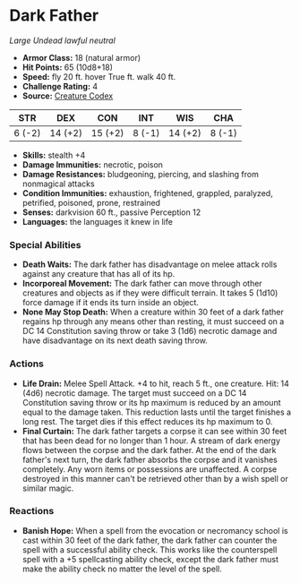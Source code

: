# Dark Father

*Large* *Undead* *lawful neutral*

- **Armor Class:** 18 (natural armor)
- **Hit Points:** 65 (10d8+18)
- **Speed:** fly 20 ft. hover True ft. walk 40 ft.
- **Challenge Rating:** 4
- **Source:** [Creature Codex](https://koboldpress.com/kpstore/product/creature-codex-for-5th-edition-dnd/)

| STR | DEX | CON | INT | WIS | CHA |
| --- | --- | --- | --- | --- | --- |
| 6 (-2) | 14 (+2) | 15 (+2) | 8 (-1) | 14 (+2) | 8 (-1) |

- **Skills:** stealth +4
- **Damage Immunities:** necrotic, poison
- **Damage Resistances:** bludgeoning, piercing, and slashing from nonmagical attacks
- **Condition Immunities:** exhaustion, frightened, grappled, paralyzed, petrified, poisoned, prone, restrained
- **Senses:** darkvision 60 ft., passive Perception 12
- **Languages:** the languages it knew in life
### Special Abilities
- **Death Waits:** The dark father has disadvantage on melee attack rolls against any creature that has all of its hp.
- **Incorporeal Movement:** The dark father can move through other creatures and objects as if they were difficult terrain. It takes 5 (1d10) force damage if it ends its turn inside an object.
- **None May Stop Death:** When a creature within 30 feet of a dark father regains hp through any means other than resting, it must succeed on a DC 14 Constitution saving throw or take 3 (1d6) necrotic damage and have disadvantage on its next death saving throw.
### Actions
- **Life Drain:** Melee Spell Attack. +4 to hit, reach 5 ft., one creature. Hit: 14 (4d6) necrotic damage. The target must succeed on a DC 14 Constitution saving throw or its hp maximum is reduced by an amount equal to the damage taken. This reduction lasts until the target finishes a long rest. The target dies if this effect reduces its hp maximum to 0.
- **Final Curtain:** The dark father targets a corpse it can see within 30 feet that has been dead for no longer than 1 hour. A stream of dark energy flows between the corpse and the dark father. At the end of the dark father's next turn, the dark father absorbs the corpse and it vanishes completely. Any worn items or possessions are unaffected. A corpse destroyed in this manner can't be retrieved other than by a wish spell or similar magic.
### Reactions
- **Banish Hope:** When a spell from the evocation or necromancy school is cast within 30 feet of the dark father, the dark father can counter the spell with a successful ability check. This works like the counterspell spell with a +5 spellcasting ability check, except the dark father must make the ability check no matter the level of the spell.
